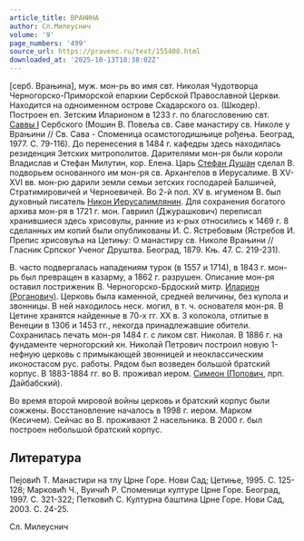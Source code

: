 ```yaml
---
article_title: ВРАНИНА
author: Сл.Милеуснич
volume: '9'
page_numbers: '499'
source_url: https://pravenc.ru/text/155408.html
downloaded_at: '2025-10-13T10:38:02Z'
---
```


[серб. Врањина], муж. мон-рь во имя свт. Николая Чудотворца Черногорско-Приморской епархии Сербской Православной Церкви. Находится на одноименном острове Скадарского оз. (Шкодер). Построен еп. Зетским Иларионом в 1233 г. по благословению свт. [Саввы I](<https://pravenc.ru/text/Саввы I.html>) Сербского (Мошин В. Повеља св. Саве манастиру св. Николе у Врањини // Св. Сава - Споменица осамстогодишњице рођења. Београд, 1977. С. 79-116). До перенесения в 1484 г. кафедры здесь находилась резиденция Зетских митрополитов. Дарителями мон-ря были короли Владислав и Стефан Милутин, кор. Елена. Царь [Стефан Душан](<https://pravenc.ru/text/Стефан Душан.html>) сделал В. подворьем основанного им мон-ря св. Архангелов в Иерусалиме. В XV-XVI вв. мон-рю дарили земли семьи зетских господарей Балшичей, Стратимировичей и Черноевичей. Во 2-й пол. XV в. игуменом В. был духовный писатель [Никон Иерусалимлянин](<https://pravenc.ru/text/Никон Иерусалимлянин.html>). Для сохранения богатого архива мон-ря в 1721 г. мон. Гавриил (Джурашкович) переписал хранившиеся здесь хрисовулы, ранние из к-рых относились к 1469 г. 8 сделанных им копий были опубликованы И. С. Ястребовым (Ястребов И. Препис хрисовуља на Цетињу: О манастиру св. Николе Врањини // Гласник Српског Ученог Друштва. Београд, 1879. Књ. 47. С. 219-231).

В. часто подвергалась нападениям турок (в 1557 и 1714), в 1843 г. мон-рь был превращен в казарму, а 1862 г. разрушен. Описание мон-ря оставил постриженик В. Черногорско-Брдоский митр. [Иларион (Роганович)](<https://pravenc.ru/text/Иларион (Роганович).html>). Церковь была каменной, средней величины, без купола и звонницы. В ней находилось неск. могил, в т. ч. основателя мон-ря. В Цетине хранятся найденные в 70-х гг. ХХ в. 3 колокола, отлитые в Венеции в 1306 и 1453 гг., некогда принадлежавшие обители. Сохранилась печать мон-ря 1484 г. с ликом свт. Николая. В 1886 г. на фундаменте черногорский кн. Николай Петрович построил новую 1-нефную церковь с примыкающей звонницей и неоклассическим иконостасом рус. работы. Рядом был возведен большой братский корпус. В 1883-1884 гг. во В. проживал иером. [Симеон (Попович](<https://pravenc.ru/text/Симеон (Попович.html>), прп. Дайбабский).

Во время второй мировой войны церковь и братский корпус были сожжены. Восстановление началось в 1998 г. иером. Марком (Кесичем). Сейчас во В. проживают 2 насельника. В 2000 г. был построен небольшой братский корпус.

## Литература

Пеjовић Т. Манастири на тлу Црне Горе. Нови Сад; Цетиње, 1995. С. 125-128; Марковић Ч., Вуичић Р. Споменици културе Црне Горе. Београд, 1997. С. 321-322; Петковић С. Културна баштина Црне Горе. Нови Сад, 2003. С. 24-25.

Сл.   Милеуснич
